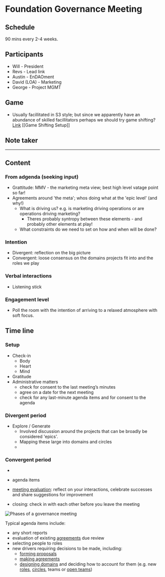 # Foundation Governance Meeting

## Schedule
90 mins every 2-4 weeks.

## Participants
- Will - President
- Revs - Lead link
- Austin - EnDAOment
- David (LOA) - Marketing
- George - Project MGMT

## Game
- Usually facillitated in S3 style; but since we apparently have an abundance of skilled facillitators perhaps we should try game shifting? [Link](http://emergingleaderlabs.org/Gameshifting_Overview) [[Game Shifting Setup]]

## Note taker


---

## Content
### From adgenda (seeking input)
- Grattitude: MMV - the marketing meta view; best high level vatage point so far!
- Agreements around 'the meta'; whos doing what at the 'epic level' (and why!)
	- What is driving us? e.g. is marketing driving operations or are operations driving marketing?
		- Theres probably syntropy between these elements - and probably other elements at play!
	- What constraints do we need to set on how and when will be done?

### Intention
- Divergent: reflection on the big picture
- Convergent: loose consensus on the domains projects fit into and the roles we play

### Verbal interactions 
- Listening stick

### Engagement level
- Poll the room with the intention of arriving to a relaxed atmosphere with soft focus.

## Time line
### Setup
- Check-in
	- Body
	- Heart
	- Mind
- Gratitude
- Administrative matters
    -   check for consent to the last meeting’s minutes
    -   agree on a date for the next meeting
    -   check for any last-minute agenda items and for consent to the agenda

### Divergent period
- Explore / Generate
	- Involved discussion around the projects that can be broadly be considered 'epics'.
	- Mapping these large into domains and circles
	- 


### Convergent period
- 






-   agenda items
-   [meeting evaluation](https://patterns.sociocracy30.org/evaluate-meetings.html): reflect on your interactions, celebrate successes and share suggestions for improvement
-   closing: check in with each other before you leave the meeting

![Phases of a governance meeting](https://patterns.sociocracy30.org/img/meetings/governance-meeting.png)

Typical agenda items include:

-   any short reports
-   evaluation of existing [agreements](https://patterns.sociocracy30.org/governance-meeting.html# "Agreement: An agreed upon guideline, process, protocol or policy designed to guide the flow of value.") due review
-   selecting people to roles
-   new drivers requiring decisions to be made, including:
    -   [forming proposals](https://patterns.sociocracy30.org/co-create-proposals.html)
    -   [making agreements](https://patterns.sociocracy30.org/consent-decision-making.html)
    -   [designing domains](https://patterns.sociocracy30.org/clarify-and-develop-domains.html) and deciding how to account for them (e.g. new [roles](https://patterns.sociocracy30.org/role.html), [circles](https://patterns.sociocracy30.org/circle.html), teams or [open teams](https://patterns.sociocracy30.org/open-team.html))